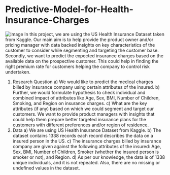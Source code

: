 # Predictive-Model-for-Health-Insurance-Charges
![image](https://user-images.githubusercontent.com/84446031/229999521-b4280120-d348-4900-be8d-9955d4032627.png)
In this project, we are using the US Health Insurance Dataset taken from Kaggle. Our main aim is to help provide the product owner and/or pricing manager with data backed insights on key characteristics of the customer to consider while segmenting and targeting the customer base. 
Secondly, we want to predict the expected insurance charges based on the available data on the prospective customer. This could help in finding the right premium rate for customers helping the company to control risk undertaken.
1.	Research Question
a)	We would like to predict the medical charges billed by insurance company using certain attributes of the insured. 
b)	Further, we would formulate hypothesis to check individual and combined impact of attributes like Age, Sex, BMI, Number of Children, Smoking, and Region on insurance charges.
c)	What are the key attributes (if any) based on which we could segment and target our customers. We want to provide product managers with insights that could help them prepare better targeted insurance plans for the customers with different preferences and/or region of residence.
2.	Data
a)	We are using US Health Insurance Dataset from Kaggle.
b)	The dataset contains 1338 records each record describes the data on a insured person in the US. 
c)	The insurance charges billed by insurance company are given against the following attributes of the insured: Age, Sex, BMI, Number of Children, Smoker (whether the insured person is smoker or not), and Region. 
d)	As per our knowledge, the data is of 1338 unique individuals, and it is not repeated. Also, there are no missing or undefined values in the dataset.
